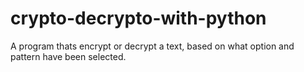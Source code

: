 # crypto-decrypto-with-python
A program thats encrypt or decrypt a text, based on what option and pattern have been selected.
